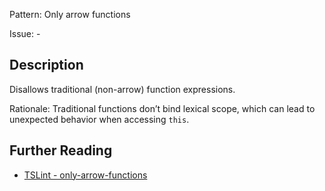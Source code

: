 Pattern: Only arrow functions

Issue: -

## Description

Disallows traditional (non-arrow) function expressions.  
  
Rationale: Traditional functions don’t bind lexical scope, which can lead to unexpected behavior when accessing `this`.

## Further Reading

* [TSLint - only-arrow-functions](https://palantir.github.io/tslint/rules/only-arrow-functions)